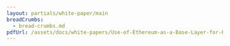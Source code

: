 ```yaml
---
layout: partials/white-paper/main
breadCrumbs:
  - bread-crumbs.md
pdfUrl: /assets/docs/white-papers/Use-of-Ethereum-as-a-Base-Layer-for-PoA_PoS-Platforms-.pdf
---
```


